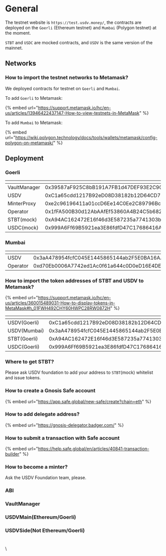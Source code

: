 # General

The testnet website is `https://test.usdv.money/`, the contracts are deployed on the `Goerli` (Ethereum testnet) and `Mumbai` (Polygon testnet) at the moment.

`STBT` and `USDC` are mocked contracts, and `USDV` is the same version of the mainnet.



## Networks

### How to import the testnet networks to Metamask?



We deployed contracts for testnet on `Goerli` and `Mumbai`.

To add `Goerli` to Metamask:&#x20;

{% embed url="https://support.metamask.io/hc/en-us/articles/13946422437147-How-to-view-testnets-in-MetaMask" %}

To add `Mumbai` to Metamask:

{% embed url="https://wiki.polygon.technology/docs/tools/wallets/metamask/config-polygon-on-metamask/" %}

## Deployment

### Goerli

<table data-header-hidden><thead><tr><th width="266"></th><th></th></tr></thead><tbody><tr><td>VaultManager</td><td>0x39587aF925C8bB191A7FB1d47DEF93E2C90A9112</td></tr><tr><td>USDV</td><td>0xC1a65cdd1217B92eD08D38182b12D64CD7E4e7AA</td></tr><tr><td>MinterProxy</td><td>0xe2c96196411a01ccD6Ee14C0Ee2C89796Bc44a8e</td></tr><tr><td>Operator</td><td>0x1fFA500B30d12AbAAfEf53860A4B24C5b6828964</td></tr><tr><td>STBT(mock)</td><td>0xA94AC162472E16f46d3E587235a7741303bb9df1</td></tr><tr><td>USDC(mock)</td><td>0x999A6Ff69B5921ea3E86fdfD47C17686416Ae2F8</td></tr></tbody></table>

### Mumbai



<table data-header-hidden><thead><tr><th width="266"></th><th></th></tr></thead><tbody><tr><td>USDV</td><td>0x3aA478954fcfC045E1445865144ab2F5E0BA16AA</td></tr><tr><td>Operator</td><td>0xd70Eb0006A7742ed1Ac0f61a644c0D0eD16E4DE4</td></tr></tbody></table>

### How to import the token addresses of STBT and USDV to Metamask?



{% embed url="https://support.metamask.io/hc/en-us/articles/360015489031-How-to-display-tokens-in-MetaMask#h_01FWH492CHY60HWPC28RW0872H" %}

<table data-header-hidden><thead><tr><th width="264"></th><th></th></tr></thead><tbody><tr><td>USDV(Goerli)</td><td>0xC1a65cdd1217B92eD08D38182b12D64CD7E4e7AA</td></tr><tr><td>USDV(Mumbai)</td><td>0x3aA478954fcfC045E1445865144ab2F5E0BA16AA</td></tr><tr><td>STBT(Goerli)</td><td>0xA94AC162472E16f46d3E587235a7741303bb9df1</td></tr><tr><td>USDC(Goerli)</td><td>0x999A6Ff69B5921ea3E86fdfD47C17686416Ae2F8</td></tr></tbody></table>



### Where to get STBT?

Please ask USDV foundation to add your address to `STBT`(mock) whitelist and issue tokens.



### How to create a Gnosis Safe account&#x20;

{% embed url="https://app.safe.global/new-safe/create?chain=eth" %}

### How to add delegate address?

{% embed url="https://gnosis-delegator.badger.com/" %}

### How to submit a transaction with Safe account

{% embed url="https://help.safe.global/en/articles/40841-transaction-builder" %}

### How to become a minter?

Ask the USDV Foundation team, please.

### [ ](https://help.safe.global/en/articles/40841-transaction-builder)ABI

### VaultManager

### USDVMain(Ethereum/Goerli)

### USDVSide(Not Ethereum/Goerli)

### &#x20; 

\
\
